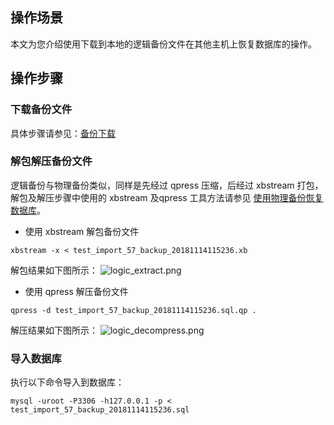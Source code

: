 ## 操作场景
本文为您介绍使用下载到本地的逻辑备份文件在其他主机上恢复数据库的操作。

## 操作步骤
### 下载备份文件
具体步骤请参见：[备份下载](http://intl.cloud.tencent.com/document/product/236/7274)

### 解包解压备份文件
逻辑备份与物理备份类似，同样是先经过 qpress 压缩，后经过 xbstream 打包，解包及解压步骤中使用的 xbstream 及qpress 工具方法请参见 [使用物理备份恢复数据库](https://intl.cloud.tencent.com/document/product/236/31910)。
- 使用 xbstream 解包备份文件
```
xbstream -x < test_import_57_backup_20181114115236.xb
```
解包结果如下图所示：
![logic_extract.png](https://main.qcloudimg.com/raw/46b0241deeeb4bedf2e9a5c69094914d.png)
- 使用 qpress 解压备份文件
```
qpress -d test_import_57_backup_20181114115236.sql.qp .
```
解压结果如下图所示：
![logic_decompress.png](https://main.qcloudimg.com/raw/35dd58d19c642f3e961b52dec744415a.png)

### 导入数据库
执行以下命令导入到数据库：
```
mysql -uroot -P3306 -h127.0.0.1 -p < test_import_57_backup_20181114115236.sql
```
